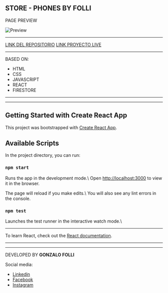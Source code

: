 ## STORE - PHONES BY FOLLI 

PAGE PREVIEW

![Preview](https://github.com/gonza-folli/phonesByFolli/blob/main/src/components/assets/preview.gif)
___

[LINK DEL REPOSITORIO](https://github.com/gonza-folli/phonesByFolli)
[LINK PROYECTO LIVE](https://phonesbyfolli.web.app/)

___

BASED ON:

 - HTML
 - CSS
 - JAVASCRIPT
 - REACT
 - FIRESTORE
___
___
## Getting Started with Create React App

This project was bootstrapped with [Create React App](https://github.com/facebook/create-react-app).

## Available Scripts

  
In the project directory, you can run:

  

### `npm start`

  

Runs the app in the development mode.\ Open [http://localhost:3000](http://localhost:3000) to view it in the browser.

  

The page will reload if you make edits.\ You will also see any lint errors in the console.

  

### `npm test`

  

Launches the test runner in the interactive watch mode.\

  ___

To learn React, check out the [React documentation](https://reactjs.org/).
___
___
DEVELOPED BY **GONZALO FOLLI**

Social media:

 - [Linkedin](https://www.linkedin.com/in/gfolli/)
 - [Facebook](https://www.facebook.com/gfolli/)
 - [Instagram](https://www.instagram.com/gonzafolli/)